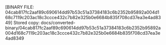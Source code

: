 [BINARY FILE: 04cab817fc2aaf89c690614dd97b53c51a37384183c6b2352b95892a004d168c7119c203ac18c3ccce432c7b82e325b0e6684b835f708cd37ea3e4ad8349]
Stored copy: docs/converted-binary/04cab817fc2aaf89c690614dd97b53c51a37384183c6b2352b95892a004d168c7119c203ac18c3ccce432c7b82e325b0e6684b835f708cd37ea3e4ad8349
